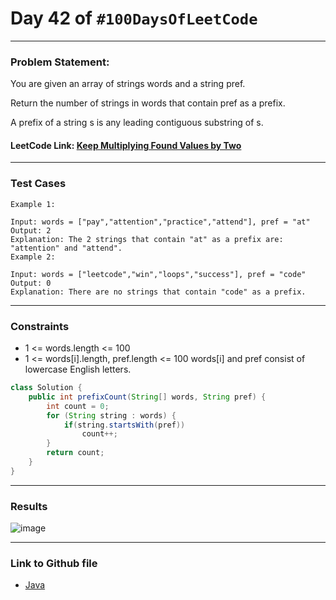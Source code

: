 # Day 42 of `#100DaysOfLeetCode`

___
### Problem Statement:  
You are given an array of strings words and a string pref.

Return the number of strings in words that contain pref as a prefix.

A prefix of a string s is any leading contiguous substring of s.

#### LeetCode Link: [Keep Multiplying Found Values by Two]([https://leetcode.com/problems/keep-multiplying-found-values-by-two/description/](https://leetcode.com/problems/counting-words-with-a-given-prefix/description/))
___


### Test Cases
```
Example 1:

Input: words = ["pay","attention","practice","attend"], pref = "at"
Output: 2
Explanation: The 2 strings that contain "at" as a prefix are: "attention" and "attend".
Example 2:

Input: words = ["leetcode","win","loops","success"], pref = "code"
Output: 0
Explanation: There are no strings that contain "code" as a prefix.
```
___

### Constraints 
* 1 <= words.length <= 100
* 1 <= words[i].length, pref.length <= 100
words[i] and pref consist of lowercase English letters.

```java
class Solution {
    public int prefixCount(String[] words, String pref) {
        int count = 0;
        for (String string : words) {
            if(string.startsWith(pref))
                count++;
        }
        return count;
    }
}
```
___
### Results
![image](https://user-images.githubusercontent.com/31382363/208312843-bfd49a98-6c16-457a-9145-2a51fb9fc7e9.png)


___

### Link to Github file  
* [Java](https://github.com/studentdevelops/100DaysOfLeetCode/blob/709e9034d74699d3d91eed849c647ed01994e797/Day41_Multiply_Values_By_2/code.java)
